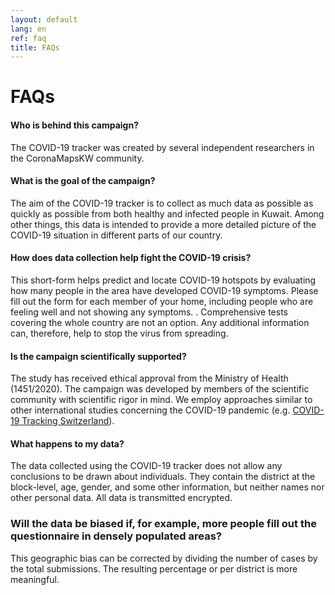 ```yaml
---
layout: default
lang: en
ref: faq
title: FAQs
---
```

# FAQs

#### Who is behind this campaign?

The COVID-19 tracker was created by several independent researchers in the CoronaMapsKW community.

#### What is the goal of the campaign?

The aim of the COVID-19 tracker is to collect as much data as possible as quickly as possible from both healthy and infected people in Kuwait. Among other things, this data is intended to provide a more detailed picture of the COVID-19 situation in different parts of our country.

#### How does data collection help fight the COVID-19 crisis?

This short-form helps predict and locate COVID-19 hotspots by evaluating how many people in the area have developed COVID-19 symptoms. Please fill out the form for each member of your home, including people who are feeling well and not showing any symptoms. . Comprehensive tests covering the whole country are not an option. Any additional information can, therefore, help to stop the virus from spreading.

#### Is the campaign scientifically supported?

The study has received ethical approval from the Ministry of Health (1451/2020). The campaign was developed by members of the scientific community with scientific rigor in mind. We employ approaches similar to other international studies concerning the COVID-19 pandemic (e.g. [COVID-19 Tracking Switzerland](https://www.covidtracker.ch/en/)).

#### What happens to my data?

The data collected using the COVID-19 tracker does not allow any conclusions to be drawn about individuals. They contain the district at the block-level, age, gender, and some other information, but neither names nor other personal data. All data is transmitted encrypted.

### Will the data be biased if, for example, more people fill out the questionnaire in densely populated areas?

This geographic bias can be corrected by dividing the number of cases by the total submissions. The resulting percentage or per district is more meaningful.
